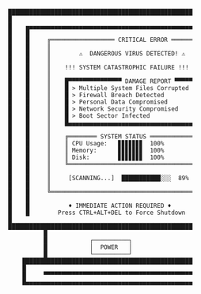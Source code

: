       ████████████████████████████████████████████████████
      █                                                                  
      █    ▄▄▄▄▄▄▄▄▄▄▄▄▄▄▄▄▄▄▄▄▄▄▄▄▄▄▄▄▄▄▄▄▄▄▄▄▄▄▄▄▄▄▄▄▄▄▄
      █    █                                              
      █    █     ╔══════════════════ CRITICAL ERROR ══════
      █    █     ║                                             
      █    █     ║        ⚠️  DANGEROUS VIRUS DETECTED! ⚠️     
      █    █     ║                                               
      █    █     ║    !!! SYSTEM CATASTROPHIC FAILURE !!!    
      █    █     ║                                               
      █    █     ║    █▀▀▀▀▀▀▀▀▀▀▀▀▀▀▀ DAMAGE REPORT ▀▀▀▀▀
      █    █     ║    █ > Multiple System Files Corrupted
      █    █     ║    █ > Firewall Breach Detected          
      █    █     ║    █ > Personal Data Compromised         
      █    █     ║    █ > Network Security Compromised     
      █    █     ║    █ > Boot Sector Infected              
      █    █     ║    █▄▄▄▄▄▄▄▄▄▄▄▄▄▄▄▄▄▄▄▄▄▄▄▄▄▄▄▄▄▄▄▄▄▄▄
      █    █     ║                                        
      █    █     ║    ╔════════ SYSTEM STATUS ════════════
      █    █     ║    ║ CPU Usage:   ▊▊▊▊▊▊▊  100%  
      █    █     ║    ║ Memory:      ▊▊▊▊▊▊▊  100%  
      █    █     ║    ║ Disk:        ▊▊▊▊▊▊▊  100%  
      █    █     ║    ╚═══════════════════════════════════
      █    █     ║                                              
      █    █     ║     [SCANNING...]  ███████████░░░  89%       
      █    █     ║                                             
      █    █     ╚════════════════════════════════════════
      █    █                                               
      █    █           ♦ IMMEDIATE ACTION REQUIRED ♦               
      █    █        Press CTRL+ALT+DEL to Force Shutdown   
      █                                                                  
      ████████████████████████████████████████████████████
                █                                    
                █            ┌──────────┐            
                █            │  POWER   │            
                █            └──────────┘            
          ████████████████████████████████████████████████
          █                                               
          █     ▀▀▀▀▀▀▀▀▀▀▀▀▀▀▀▀▀▀▀▀▀▀▀▀▀▀▀▀▀▀▀▀▀▀▀▀▀▀▀▀▀▀        
          █▄▄▄▄▄▄▄▄▄▄▄▄▄▄▄▄▄▄▄▄▄▄▄▄▄▄▄▄▄▄▄▄▄▄▄▄▄▄▄▄▄▄▄▄▄▄▄
